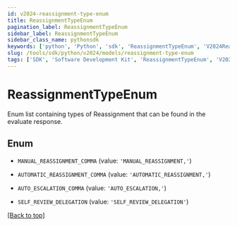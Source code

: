 ```yaml
---
id: v2024-reassignment-type-enum
title: ReassignmentTypeEnum
pagination_label: ReassignmentTypeEnum
sidebar_label: ReassignmentTypeEnum
sidebar_class_name: pythonsdk
keywords: ['python', 'Python', 'sdk', 'ReassignmentTypeEnum', 'V2024ReassignmentTypeEnum'] 
slug: /tools/sdk/python/v2024/models/reassignment-type-enum
tags: ['SDK', 'Software Development Kit', 'ReassignmentTypeEnum', 'V2024ReassignmentTypeEnum']
---
```


# ReassignmentTypeEnum

Enum list containing types of Reassignment that can be found in the evaluate response.

## Enum

* `MANUAL_REASSIGNMENT_COMMA` (value: `'MANUAL_REASSIGNMENT,'`)

* `AUTOMATIC_REASSIGNMENT_COMMA` (value: `'AUTOMATIC_REASSIGNMENT,'`)

* `AUTO_ESCALATION_COMMA` (value: `'AUTO_ESCALATION,'`)

* `SELF_REVIEW_DELEGATION` (value: `'SELF_REVIEW_DELEGATION'`)

[[Back to top]](#) 

